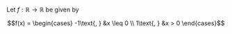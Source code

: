Let $`f : \mathbb{R} \rightarrow \mathbb{R}`$ be given by

```math
f(x) = \begin{cases}
   -1\text{, } &x \leq 0 \\
   1\text{, } &x > 0
\end{cases}
```